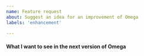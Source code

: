 ```yaml
---
name: Feature request
about: Suggest an idea for an improvement of Omega
labels: 'enhancement'

---
```


#### What I want to see in the next version of Omega
